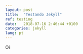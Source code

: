 ```yaml
---
layout: post
title:  "Testando Jekyll"
ref: testing
date:   2018-07-16 2:46:44 +0100
categories: jekyll
lang: pt
---
```


Oi